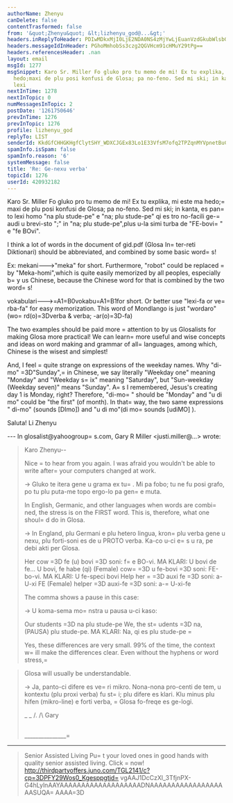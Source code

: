 ```yaml
---
authorName: Zhenyu
canDelete: false
contentTrasformed: false
from: '&quot;Zhenyu&quot; &lt;lizhenyu_god@...&gt;'
headers.inReplyToHeader: PDIwMDkxMjI0LjE2NDA0NS4zMjYwLjEuanVzdGkubWlsbGVyQGp1bm8uY29tPg==
headers.messageIdInHeader: PGhoMmhobSs3czg2QGVHcm91cHMuY29tPg==
headers.referencesHeader: .nan
layout: email
msgId: 1277
msgSnippet: Karo Sr. Miller Fo gluko pro tu memo de mi! Ex tu explika, mi este ma
  hedo;maxi de plu posi konfusi de Glosa; pa no-feno. Sed mi ski; in kanta, es panto
  lexi
nextInTime: 1278
nextInTopic: 0
numMessagesInTopic: 2
postDate: '1261750646'
prevInTime: 1276
prevInTopic: 1276
profile: lizhenyu_god
replyTo: LIST
senderId: KkdGfCHHGKHgfClytSHY_WDXCJGEx83Lo1E33VfsM7ofq2TPZqnMYVpnetBuCDJqwIBBykexRuSVFppfyUW_1vEHpmaQxVx299U
spamInfo.isSpam: false
spamInfo.reason: '6'
systemMessage: false
title: 'Re: Ge-nexu verba'
topicId: 1276
userId: 420932182
---
```


Karo Sr. Miller
Fo gluko pro tu memo de mi! Ex tu explika, mi este ma hedo;=
maxi de plu posi konfusi de Glosa; pa no-feno. Sed mi ski; in kanta, es pan=
to lexi homo "na plu stude-pe" e "na; plu stude-pe" qi es tro no-facili ge-=
audi u brevi-sto ";" in "na; plu stude-pe",plus u-la simi turba de "FE-bovi=
" e "fe BOvi".

I think a lot of words in the document of gid.pdf (Glosa In=
ter-reti Diktionari) should be abbreviated, and combined by some basic word=
s!

Ex:
mekani--->"meka" for short. Furthermore, "robot" could be replaced =
by "Meka-homi",which is quite easily memorized by all peoples, especially b=
y us Chinese, because the Chinese word for that is combined by the two word=
s!

vokabulari--->=A1=B0vokabu=A1=B1for short. Or better use "lexi-fa or ve=
rba-fa" for easy memorization. This word of Mondlango is just "wordaro" (wo=
rd(o)=3Dverba & verba; -ar(o)=3D-fa)

The two examples should be paid more =
attention to by us Glosalists for making Glosa more practical! We can learn=
 more useful and wise  concepts and ideas on word making and grammar of all=
 languages, among which, Chinese is the wisest and simplest! 

And, I feel =
quite strange on expressions of the weekday names.
Why "di-mo" =3D"Sunday",=
 in Chinese, we say literally "Weekday one" meaning "Monday" and "Weekday s=
ix" meaning "Saturday", but "Sun-weekday (Weekday seven)" means "Sunday". A=
s I remembered, Jesus's creating day 1 is Monday, right? 
Therefore, "di-mo=
" should be "Monday" and "u di mo" could be "the first" (of month). In that=
 way, the two same expressions " di-mo" (sounds [DImo]) and "u di mo"(di mo=
 sounds [udiMO] ).

Saluta!
Li Zhenyu


 






--- In glosalist@yahoogroup=
s.com, Gary R Miller <justi.miller@...> wrote:
>
> Karo Zhenyu--
> 
> Nice =
to hear from you again.  I was afraid you wouldn't be able to write
> after=
 your computers changed at work.
> 
> ->  Gluko te itera gene u grama ex tu=
.  Mi pa fobo; tu ne fu posi grafo,
> po tu plu puta-me topo ergo-lo pa gen=
e muta.
> 
> In English, Germanic, and other languages when words are combi=
ned, the
> stress is on the FIRST word.  This is, therefore, what one shoul=
d do in
> Glosa.
> 
> ->  In England, plu Germani e plu hetero lingua, kron=
 plu verba gene u
> nexu, plu forti-soni es de u PROTO verba.  Ka-co u-ci e=
s u ra, pe debi
> akti per Glosa.
> 
> Her cow =3D fe (u) bovi =3D soni:  f=
e BO-vi.  MA KLARI: U bovi de fe...  U
> bovi, fe habe (qi) 
> (Female) cow=
 =3D u fe-bovi =3D soni: FE-bo-vi.  MA KLARI:  U fe-speci bovi 
> Help her =
=3D auxi fe =3D soni: a-U-xi FE 
> (Female) helper =3D auxi-fe =3D soni: a-=
U-xi-fe 
> 
> The comma shows a pause in this case:
> 
> ->  U koma-sema mo=
nstra u pausa u-ci kaso:
> 
> Our students =3D na plu stude-pe
> We, the st=
udents =3D na, (PAUSA) plu stude-pe.  MA KLARI:  Na, qi es plu
> stude-pe 
=
> 
> Yes, these differences are very small.  99% of the time, the context w=
ill
> make the differences clear.  Even without the hyphens or word stress,=

> Glosa will usually be understandable.
> 
> ->  Ja, panto-ci difere es ve=
ri mikro.  Nona-nona pro-centi de tem, u
> kontextu (plu proxi verba) fu st=
i; plu difere es klari.  Klu minus plu
> hifen (mikro-line) e forti verba, =
Glosa fo-freqe es ge-logi.
> 
> _ _
> /.
> /\   Gary
> ##
> _______________=
_____________________________________________
> Senior Assisted Living
> Pu=
t your loved ones in good hands with quality senior assisted living. Click =
now!
> http://thirdpartyoffers.juno.com/TGL2141/c?cp=3DPFY29Wos0_Kgesppgtjd=
vgAAJ1DcCzXl_3TfjnPX-G4hLylnAAYAAAAAAAAAAAAAAAAAAADNAAAAAAAAAAAAAAAAAAASUQA=
AAAA=3D
>



